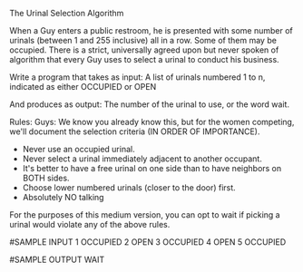 <!-- RATING: MEDIUM -->
<!-- NAME: URINAL MEDIUM -->
The Urinal Selection Algorithm

When a Guy enters a public restroom, he is presented with some number of
urinals (between 1 and 255 inclusive) all in a row.  Some of them may be
occupied.  There is a strict, universally agreed upon but never spoken
of algorithm that every Guy uses to select a urinal to conduct his
business.

Write a program that takes as input:
A list of urinals numbered 1 to n, indicated as either OCCUPIED or OPEN

And produces as output:
The number of the urinal to use, or the word wait.

Rules:
Guys: We know you already know this, but for the women competing, we'll
document the selection criteria (IN ORDER OF IMPORTANCE).

- Never use an occupied urinal.
- Never select a urinal immediately adjacent to another occupant.
- It's better to have a free urinal on one side than to have neighbors on BOTH sides.
- Choose lower numbered urinals (closer to the door) first.
- Absolutely NO talking

For the purposes of this medium version, you can opt to wait if picking a urinal would violate any of the above rules.

#SAMPLE INPUT
1 OCCUPIED
2 OPEN
3 OCCUPIED
4 OPEN
5 OCCUPIED

#SAMPLE OUTPUT
WAIT
